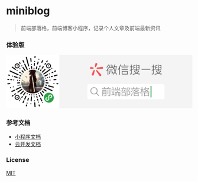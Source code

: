 # miniblog
> 前端部落格，前端博客小程序，记录个人文章及前端最新资讯

### 体验版
![二维码](/miniprogram/images/ad/qrcode.png?raw=true)

### 参考文档
- [小程序文档](https://developers.weixin.qq.com/miniprogram/dev/)
- [云开发文档](https://developers.weixin.qq.com/miniprogram/dev/wxcloud/basis/getting-started.html)
### License 
[MIT](https://opensource.org/licenses/MIT)
